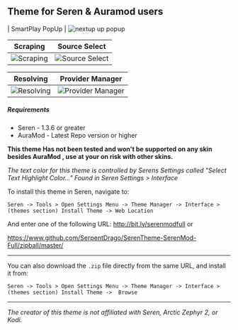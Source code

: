 ## Theme for Seren & Auramod users
|                  SmartPlay PopUp             |
![nextup up popup](https://i.imgur.com/dsaUpuE.jpg)

|                   Scraping                   |                   Source Select                   |
|:--------------------------------------------:|:-------------------------------------------------:|
| ![Scraping](https://i.imgur.com/wZukP7n.jpg) | ![Source Select](https://i.imgur.com/sqgtzXg.png) |

|                    Resolving                  |                Provider Manager                      |
|:---------------------------------------------:|:----------------------------------------------------:|
| ![Resolving](https://i.imgur.com/ADKZ16Y.png) | ![Provider Manager](https://i.imgur.com/TagHvjP.png) |


##### Requirements
* Seren - 1.3.6 or greater
* AuraMod - Latest Repo version or higher 

**This theme Has not been tested and won't be supported on any skin besides AuraMod , use at your on risk with other skins.**

*The text color for this theme is controlled by Serens  Settings called "Select Text Highlight Color..." Found in Seren Settings > Interface*

To install this theme in Seren, navigate to:

`Seren -> Tools > Open Settings Menu -> Theme Manager -> Interface > (themes section) Install Theme -> Web Location`

And enter one of the following URL:
http://bit.ly/serenmodfull
or

https://www.github.com/SerpentDrago/SerenTheme-SerenMod-Full/zipball/master/

------------


You can also download the `.zip` file directly from the same URL, and install it from:

`Seren -> Tools > Open Settings Menu -> Theme Manager -> Interface > (themes section) Install Theme ->  Browse`

------------




*The creator of this theme is not affiliated with Seren, Arctic Zephyr 2, or Kodi.*

